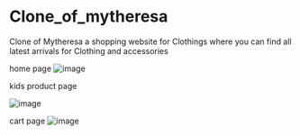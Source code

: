 # Clone_of_mytheresa
Clone of Mytheresa a shopping website for Clothings where you can find all latest arrivals for Clothing and accessories

home page
![image](https://user-images.githubusercontent.com/20416765/191051395-b78b489b-03df-44fa-a477-459a06a69326.png)

kids product page

![image](https://user-images.githubusercontent.com/20416765/191052738-f22e5bb3-a239-4f20-b402-7b023760769c.png)

cart page
![image](https://user-images.githubusercontent.com/20416765/191052932-ad144d62-d652-41a9-a9a4-14429748f943.png)


